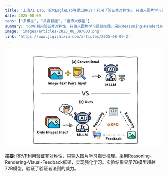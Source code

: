 ```yaml
---
title: '上海AI Lab、浙大EagleLab等提出RRVF：利用「验证非对称性」，只输入图片学习视觉推理'
date: 2025-08-09
tags: ["多模态", "具身智能", "垂直大模型"]
summary: 'RRVF利用验证非对称性，只输入图片学习视觉推理。采用Reasoning-Rendering-Visual-Feedback框架，实现强化学习。实验结果显示7B模型超越72B模型，验证了验证者法则的威力。'
image: 'images/articles/2025_08_09/003.png'
link: 'https://www.jiqizhixin.com/articles/2025-08-09-2'
---
```

![上海AI Lab、浙大EagleLab等提出RRVF：利用「验证非对称性」，只输入图片学习视觉推理](images/articles/2025_08_09/003.png)

**摘要**: RRVF利用验证非对称性，只输入图片学习视觉推理。采用Reasoning-Rendering-Visual-Feedback框架，实现强化学习。实验结果显示7B模型超越72B模型，验证了验证者法则的威力。

